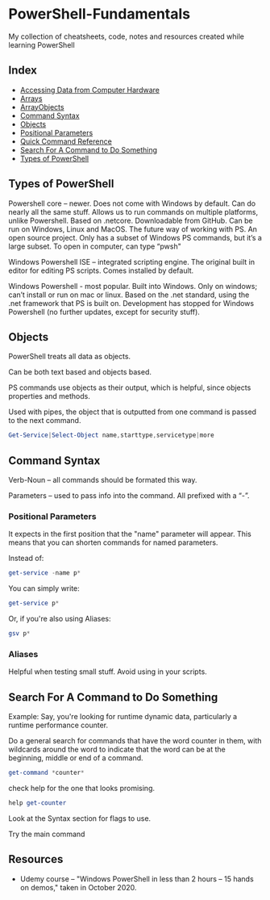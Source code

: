 # PowerShell-Fundamentals

My collection of cheatsheets, code, notes and resources created while learning PowerShell

## Index

* [Accessing Data from Computer Hardware](https://github.com/SharinaS/PowerShell-Fundamentals/blob/main/data-gathering.md)
* [Arrays](https://github.com/SharinaS/PowerShell-Fundamentals/blob/main/arrays.md)
* [ArrayObjects](https://github.com/SharinaS/PowerShell-Fundamentals/blob/main/arrays.md)
* [Command Syntax](#Command-Syntax)
* [Objects](#Objects)
* [Positional Parameters](#Positional-Parameters)
* [Quick Command Reference](https://github.com/SharinaS/PowerShell-Fundamentals/blob/main/quick_command_reference.md)
* [Search For A Command to Do Something](#Search-For-A-Command-to-Do-Something)
* [Types of PowerShell](#Types-of-PowerShell)

## Types of PowerShell

Powershell core – newer. Does not come with Windows by default. Can do nearly all the same stuff. Allows us to run commands on multiple platforms, unlike Powershell. Based on .netcore. Downloadable from GitHub. Can be run on Windows, Linux and MacOS. The future way of working with PS. An open source project. Only has a subset of Windows PS commands, but it’s a large subset. To open in computer, can type “pwsh"

Windows Powershell ISE – integrated scripting engine. The original built in editor for editing PS scripts. Comes installed by default.  

Windows Powershell - most popular. Built into Windows. Only on windows; can’t install or run on mac or linux. Based on the .net standard, using the .net framework that PS is built on. Development has stopped for Windows Powershell (no further updates, except for security stuff). 

## Objects

PowerShell treats all data as objects.

Can be both text based and objects based.

PS commands use objects as their output, which is helpful, since objects properties and methods.

Used with pipes, the object that is outputted from one command is passed to the next command.

```powershell
Get-Service|Select-Object name,starttype,servicetype|more
```

## Command Syntax

Verb-Noun – all commands should be formated this way. 

Parameters – used to pass info into the command. All prefixed with a “-”.

### Positional Parameters

It expects in the first position that the "name" parameter will appear. This means that you can shorten commands for named parameters.

Instead of:

```powershell
get-service -name p*
```

You can simply write:

```powershell
get-service p*
```

Or, if you're also using Aliases:

```powershell
gsv p*
```

### Aliases

Helpful when testing small stuff. Avoid using in your scripts.

## Search For A Command to Do Something

Example: Say, you're looking for runtime dynamic data, particularly a runtime performance counter.

Do a general search for commands that have the word counter in them, with wildcards around the word to indicate that the word can be at the beginning, middle or end of a command.

```powershell
get-command *counter*
```

check help for the one that looks promising.

```powershell
help get-counter
```

Look at the Syntax section for flags to use.

Try the main command


## Resources

* Udemy course – "Windows PowerShell in less than 2 hours – 15 hands on demos," taken in October 2020.
